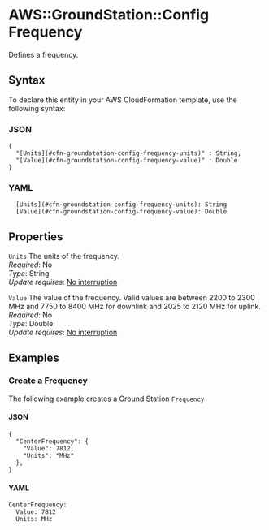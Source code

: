 # AWS::GroundStation::Config Frequency<a name="aws-properties-groundstation-config-frequency"></a>

Defines a frequency\.

## Syntax<a name="aws-properties-groundstation-config-frequency-syntax"></a>

To declare this entity in your AWS CloudFormation template, use the following syntax:

### JSON<a name="aws-properties-groundstation-config-frequency-syntax.json"></a>

```
{
  "[Units](#cfn-groundstation-config-frequency-units)" : String,
  "[Value](#cfn-groundstation-config-frequency-value)" : Double
}
```

### YAML<a name="aws-properties-groundstation-config-frequency-syntax.yaml"></a>

```
  [Units](#cfn-groundstation-config-frequency-units): String
  [Value](#cfn-groundstation-config-frequency-value): Double
```

## Properties<a name="aws-properties-groundstation-config-frequency-properties"></a>

`Units` <a name="cfn-groundstation-config-frequency-units"></a>
The units of the frequency\.  
_Required_: No  
_Type_: String  
_Update requires_: [No interruption](https://docs.aws.amazon.com/AWSCloudFormation/latest/UserGuide/using-cfn-updating-stacks-update-behaviors.html#update-no-interrupt)

`Value` <a name="cfn-groundstation-config-frequency-value"></a>
The value of the frequency\. Valid values are between 2200 to 2300 MHz and 7750 to 8400 MHz for downlink and 2025 to 2120 MHz for uplink\.  
_Required_: No  
_Type_: Double  
_Update requires_: [No interruption](https://docs.aws.amazon.com/AWSCloudFormation/latest/UserGuide/using-cfn-updating-stacks-update-behaviors.html#update-no-interrupt)

## Examples<a name="aws-properties-groundstation-config-frequency--examples"></a>

### Create a Frequency<a name="aws-properties-groundstation-config-frequency--examples--Create_a_Frequency"></a>

The following example creates a Ground Station `Frequency`

#### JSON<a name="aws-properties-groundstation-config-frequency--examples--Create_a_Frequency--json"></a>

```
{
  "CenterFrequency": {
    "Value": 7812,
    "Units": "MHz"
  },
}
```

#### YAML<a name="aws-properties-groundstation-config-frequency--examples--Create_a_Frequency--yaml"></a>

```
CenterFrequency:
  Value: 7812
  Units: MHz
```
